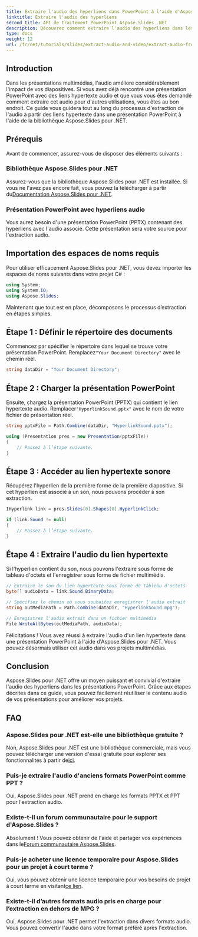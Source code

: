 ```yaml
---
title: Extraire l'audio des hyperliens dans PowerPoint à l'aide d'Aspose.Slides
linktitle: Extraire l'audio des hyperliens
second_title: API de traitement PowerPoint Aspose.Slides .NET
description: Découvrez comment extraire l'audio des hyperliens dans les présentations PowerPoint avec Aspose.Slides pour .NET. Ce guide étape par étape fournit des instructions claires.
type: docs
weight: 12
url: /fr/net/tutorials/slides/extract-audio-and-video/extract-audio-from-hyperlinks/
---
```

## Introduction

Dans les présentations multimédias, l'audio améliore considérablement l'impact de vos diapositives. Si vous avez déjà rencontré une présentation PowerPoint avec des liens hypertexte audio et que vous vous êtes demandé comment extraire cet audio pour d'autres utilisations, vous êtes au bon endroit. Ce guide vous guidera tout au long du processus d'extraction de l'audio à partir des liens hypertexte dans une présentation PowerPoint à l'aide de la bibliothèque Aspose.Slides pour .NET.

## Prérequis

Avant de commencer, assurez-vous de disposer des éléments suivants :

### Bibliothèque Aspose.Slides pour .NET

 Assurez-vous que la bibliothèque Aspose.Slides pour .NET est installée. Si vous ne l'avez pas encore fait, vous pouvez la télécharger à partir du[Documentation Aspose.Slides pour .NET](https://reference.aspose.com/slides/net/).

### Présentation PowerPoint avec hyperliens audio

Vous aurez besoin d'une présentation PowerPoint (PPTX) contenant des hyperliens avec l'audio associé. Cette présentation sera votre source pour l'extraction audio.

## Importation des espaces de noms requis

Pour utiliser efficacement Aspose.Slides pour .NET, vous devez importer les espaces de noms suivants dans votre projet C# :

```csharp
using System;
using System.IO;
using Aspose.Slides;
```

Maintenant que tout est en place, décomposons le processus d’extraction en étapes simples.

## Étape 1 : Définir le répertoire des documents

 Commencez par spécifier le répertoire dans lequel se trouve votre présentation PowerPoint. Remplacez`"Your Document Directory"` avec le chemin réel.

```csharp
string dataDir = "Your Document Directory";
```

## Étape 2 : Charger la présentation PowerPoint

 Ensuite, chargez la présentation PowerPoint (PPTX) qui contient le lien hypertexte audio. Remplacer`"HyperlinkSound.pptx"` avec le nom de votre fichier de présentation réel.

```csharp
string pptxFile = Path.Combine(dataDir, "HyperlinkSound.pptx");

using (Presentation pres = new Presentation(pptxFile))
{
    // Passez à l’étape suivante.
}
```

## Étape 3 : Accéder au lien hypertexte sonore

Récupérez l'hyperlien de la première forme de la première diapositive. Si cet hyperlien est associé à un son, nous pouvons procéder à son extraction.

```csharp
IHyperlink link = pres.Slides[0].Shapes[0].HyperlinkClick;

if (link.Sound != null)
{
    // Passez à l’étape suivante.
}
```

## Étape 4 : Extraire l'audio du lien hypertexte

Si l'hyperlien contient du son, nous pouvons l'extraire sous forme de tableau d'octets et l'enregistrer sous forme de fichier multimédia.

```csharp
// Extraire le son du lien hypertexte sous forme de tableau d'octets
byte[] audioData = link.Sound.BinaryData;

// Spécifiez le chemin où vous souhaitez enregistrer l'audio extrait
string outMediaPath = Path.Combine(dataDir, "HyperlinkSound.mpg");

// Enregistrez l'audio extrait dans un fichier multimédia
File.WriteAllBytes(outMediaPath, audioData);
```

Félicitations ! Vous avez réussi à extraire l'audio d'un lien hypertexte dans une présentation PowerPoint à l'aide d'Aspose.Slides pour .NET. Vous pouvez désormais utiliser cet audio dans vos projets multimédias.

## Conclusion

Aspose.Slides pour .NET offre un moyen puissant et convivial d'extraire l'audio des hyperliens dans les présentations PowerPoint. Grâce aux étapes décrites dans ce guide, vous pouvez facilement réutiliser le contenu audio de vos présentations pour améliorer vos projets.

## FAQ

### Aspose.Slides pour .NET est-elle une bibliothèque gratuite ?
 Non, Aspose.Slides pour .NET est une bibliothèque commerciale, mais vous pouvez télécharger une version d'essai gratuite pour explorer ses fonctionnalités à partir de[ici](https://releases.aspose.com/).

### Puis-je extraire l'audio d'anciens formats PowerPoint comme PPT ?
Oui, Aspose.Slides pour .NET prend en charge les formats PPTX et PPT pour l'extraction audio.

### Existe-t-il un forum communautaire pour le support d'Aspose.Slides ?
 Absolument ! Vous pouvez obtenir de l'aide et partager vos expériences dans le[Forum communautaire Aspose.Slides](https://forum.aspose.com/).

### Puis-je acheter une licence temporaire pour Aspose.Slides pour un projet à court terme ?
Oui, vous pouvez obtenir une licence temporaire pour vos besoins de projet à court terme en visitant[ce lien](https://purchase.aspose.com/temporary-license/).

### Existe-t-il d’autres formats audio pris en charge pour l’extraction en dehors de MPG ?
Oui, Aspose.Slides pour .NET permet l'extraction dans divers formats audio. Vous pouvez convertir l'audio dans votre format préféré après l'extraction.